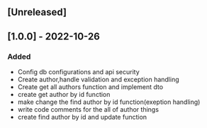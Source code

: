
## [Unreleased]

## [1.0.0] - 2022-10-26
### Added

- Config db configurations and api security
- Create author,handle validation and exception handling
- Create get all authors function and implement dto
- create get author by id function
- make change the find author by id function(exeption handling)
- write code comments for the all of author things
- create find author by id and update function